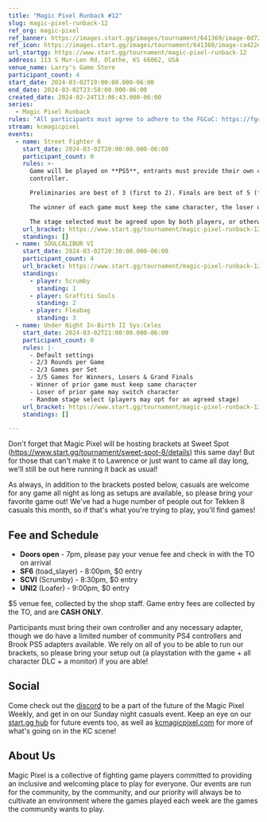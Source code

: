 ```yaml
---
title: "Magic Pixel Runback #12"
slug: magic-pixel-runback-12
ref_org: magic-pixel
ref_banner: https://images.start.gg/images/tournament/641369/image-0d7270202072fb126b5600f8e52d6159.png?ehk=ywcfOiYN4uoy0QAl0442jWnrQ1OXCgzH9e6%2FuC0lRCg%3D&ehkOptimized=wo4c9mKoeLQMbUej7Ck51CwU6len%2Bvv6Zawr0zQuc%2Bs%3D
ref_icon: https://images.start.gg/images/tournament/641369/image-ca422e9c60e66190e010b2c9b3337b8d.png?ehk=1QtPsn9REwfELbp4MK3MSOTnL9sP5J1Wxpr8eA6TLAw%3D&ehkOptimized=TVZys8Voe5w8i97ZbcU3yQhp5ZlrlzWF7VEM3RQqSqE%3D
url_startgg: https://www.start.gg/tournament/magic-pixel-runback-12
address: 113 S Mur-Len Rd, Olathe, KS 66062, USA
venue_name: Larry's Game Store
participant_count: 4
start_date: 2024-03-02T19:00:00.000-06:00
end_date: 2024-03-02T23:58:00.000-06:00
created_date: 2024-02-24T13:06:43.000-06:00
series:
  - Magic Pixel Runback
rules: "All participants must agree to adhere to the FGCoC: https://fgcoc.com/"
stream: kcmagicpixel
events:
  - name: Street Fighter 6
    start_date: 2024-03-02T20:00:00.000-06:00
    participant_count: 0
    rules: >-
      Game will be played on **PS5**, entrants must provide their own compatible
      controller.  

      Preliminaries are best of 3 (first to 2). Finals are best of 5 (first to 3).  

      The winner of each game must keep the same character, the loser of that game may switch characters.  

      The stage selected must be agreed upon by both players, or otherwise selected at random.
    url_bracket: https://www.start.gg/tournament/magic-pixel-runback-12/events/street-fighter-6/brackets/1591427/2382713
    standings: []
  - name: SOULCALIBUR VI
    start_date: 2024-03-02T20:30:00.000-06:00
    participant_count: 4
    url_bracket: https://www.start.gg/tournament/magic-pixel-runback-12/events/soulcalibur-vi/brackets/1591425/2382711
    standings:
      - player: Scrumby
        standing: 1
      - player: Graffiti Souls
        standing: 2
      - player: Fleabag
        standing: 3
  - name: Under Night In-Birth II Sys:Celes
    start_date: 2024-03-02T21:00:00.000-06:00
    participant_count: 0
    rules: |-
      - Default settings
      - 2/3 Rounds per Game
      - 2/3 Games per Set
      - 3/5 Games for Winners, Losers & Grand Finals
      - Winner of prior game must keep same character
      - Loser of prior game may switch character
      - Random stage select (players may opt for an agreed stage)
    url_bracket: https://www.start.gg/tournament/magic-pixel-runback-12/events/under-night-in-birth-ii-sys-celes/brackets/1591437/2382723
    standings: []

---
```


Don't forget that Magic Pixel will be hosting brackets at Sweet Spot (https://www.start.gg/tournament/sweet-spot-8/details) this same day! But for those that can't make it to Lawrence or just want to came all day long, we'll still be out here running it back as usual!

As always, in addition to the brackets posted below, casuals are welcome for any game all night as long as setups are available, so please bring your favorite game out! We've had a huge number of people out for Tekken 8 casuals this month, so if that's what you're trying to play, you'll find games!

## Fee and Schedule

- **Doors open** - 7pm, please pay your venue fee and check in with the TO on arrival
- **SF6** (toad_slayer) - 8:00pm, $0 entry
- **SCVI** (Scrumby) - 8:30pm, $0 entry
- **UNI2** (Loafer) - 9:00pm, $0 entry

$5 venue fee, collected by the shop staff. Game entry fees are collected by the TO, and are **CASH ONLY**. 

Participants must bring their own controller and any necessary adapter, though we do have a limited number of community PS4 controllers and Brook PS5 adapters available. We rely on all of you to be able to run our brackets, so please bring your setup out (a playstation with the game + all character DLC + a monitor) if you are able!  

## Social
Come check out the [discord](https://discord.gg/jkmn6CVrrQ) to be a part of the future of the Magic Pixel Weekly, and get in on our Sunday night casuals event. Keep an eye on our [start.gg hub](https://www.start.gg/hub/magic-pixel) for future events too, as well as [kcmagicpixel.com](https://kcmagicpixel.com) for more of what's going on in the KC scene!

## About Us

Magic Pixel is a collective of fighting game players committed to providing an inclusive and welcoming place to play for everyone. Our events are run for the community, by the community, and our priority will always be to cultivate an environment where the games played each week are the games the community wants to play.
  